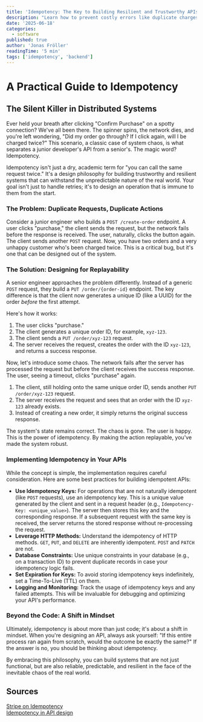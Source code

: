 ```yaml
---
title: 'Idempotency: The Key to Building Resilient and Trustworthy APIs'
description: "Learn how to prevent costly errors like duplicate charges with idempotency. This practical post explains the basics of how to design robust APIs that can withstand real-world chaos like network failures and duplicate requests."
date: '2025-06-18'
categories:
  - software
published: true
author: 'Jonas Fröller'
readingTime: '5 min'
tags: ['idempotency', 'backend']
---
```


<script>
  import AudioNativePlayer from '$lib/components/AudioNativePlayer.svelte';
</script>

# A Practical Guide to Idempotency

<AudioNativePlayer />

## The Silent Killer in Distributed Systems

Ever held your breath after clicking "Confirm Purchase" on a spotty connection? We've all been there. The spinner spins, the network dies, and you're left wondering, "Did my order go through? If I click again, will I be charged twice?" This scenario, a classic case of system chaos, is what separates a junior developer's API from a senior's. The magic word? Idempotency.

Idempotency isn't just a dry, academic term for "you can call the same request twice." It's a design philosophy for building trustworthy and resilient systems that can withstand the unpredictable nature of the real world. Your goal isn't just to handle retries; it's to design an operation that is immune to them from the start.

### The Problem: Duplicate Requests, Duplicate Actions

Consider a junior engineer who builds a `POST /create-order` endpoint. A user clicks "purchase," the client sends the request, but the network fails before the response is received. The user, naturally, clicks the button again. The client sends another `POST` request. Now, you have two orders and a very unhappy customer who's been charged twice. This is a critical bug, but it's one that can be designed out of the system.

### The Solution: Designing for Replayability

A senior engineer approaches the problem differently. Instead of a generic `POST` request, they build a `PUT /order/{order-id}` endpoint. The key difference is that the client now generates a unique ID (like a UUID) for the order *before* the first attempt.

Here's how it works:

1. The user clicks "purchase."
2. The client generates a unique order ID, for example, `xyz-123`.
3. The client sends a `PUT /order/xyz-123` request.
4. The server receives the request, creates the order with the ID `xyz-123`, and returns a success response.

Now, let's introduce some chaos. The network fails after the server has processed the request but before the client receives the success response. The user, seeing a timeout, clicks "purchase" again.

1. The client, still holding onto the same unique order ID, sends another `PUT /order/xyz-123` request.
2. The server receives the request and sees that an order with the ID `xyz-123` already exists.
3. Instead of creating a new order, it simply returns the original success response.

The system's state remains correct. The chaos is gone. The user is happy. This is the power of idempotency. By making the action replayable, you've made the system robust.

### Implementing Idempotency in Your APIs

While the concept is simple, the implementation requires careful consideration. Here are some best practices for building idempotent APIs:

* **Use Idempotency Keys:** For operations that are not naturally idempotent (like `POST` requests), use an idempotency key. This is a unique value generated by the client and sent in a request header (e.g., `Idempotency-Key: <unique_value>`). The server then stores this key and the corresponding response. If a subsequent request with the same key is received, the server returns the stored response without re-processing the request.
* **Leverage HTTP Methods:** Understand the idempotency of HTTP methods. `GET`, `PUT`, and `DELETE` are inherently idempotent. `POST` and `PATCH` are not.
* **Database Constraints:** Use unique constraints in your database (e.g., on a transaction ID) to prevent duplicate records in case your idempotency logic fails.
* **Set Expiration for Keys:** To avoid storing idempotency keys indefinitely, set a Time-To-Live (TTL) on them.
* **Logging and Monitoring:** Track the usage of idempotency keys and any failed attempts. This will be invaluable for debugging and optimizing your API's performance.

### Beyond the Code: A Shift in Mindset

Ultimately, idempotency is about more than just code; it's about a shift in mindset. When you're designing an API, always ask yourself: "If this entire process ran again from scratch, would the outcome be exactly the same?" If the answer is no, you should be thinking about idempotency.

By embracing this philosophy, you can build systems that are not just functional, but are also reliable, predictable, and resilient in the face of the inevitable chaos of the real world.

<div id="research-sources">

## Sources

[Stripe on Idempotency](https://stripe.com/blog/idempotency)  
[Idempotency in API design](https://newsletter.masteringbackend.com/p/idempotency-in-api-design)

</div>
